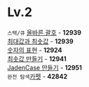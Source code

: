 # Lv.2

`스택/큐` [올바른 괄호](https://github.com/wayandway/algorithms-javascript/blob/main/programmers/Lv2/12939.js) - **12939** <br>
[최대값과 최솟값](https://github.com/wayandway/algorithms-javascript/blob/main/programmers/Lv2/12939.js) - **12939** <br>
[숫자의 표현](https://github.com/wayandway/algorithms-javascript/blob/main/programmers/Lv2/12924.js) - **12924** <br>
[최솟값 만들기](https://github.com/wayandway/algorithms-javascript/blob/main/programmers/Lv2/12941.js) - **12941** <br>
[JadenCase 만들기](https://github.com/wayandway/algorithms-javascript/blob/main/programmers/Lv2/12951.js) - **12951** <br>
`완전 탐색`[카펫](https://github.com/wayandway/algorithms-javascript/blob/main/programmers/Lv2/42842.js) - **42842** <br>